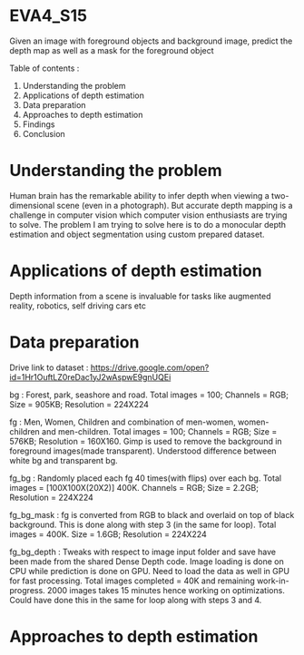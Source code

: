 # EVA4_S15
Given an image with foreground objects and background image, predict the depth map as well as a mask for the foreground object

Table of contents :
1) Understanding the problem
2) Applications of depth estimation
3) Data preparation
4) Approaches to depth estimation
5) Findings
6) Conclusion

# Understanding the problem
Human brain has the remarkable ability to infer depth when viewing a two-dimensional scene (even in a photograph). But accurate depth mapping is a challenge in computer vision which computer vision enthusiasts are trying to solve. The problem I am trying to solve here is to do a monocular depth estimation and object segmentation using custom prepared dataset.

# Applications of depth estimation
Depth information from a scene is invaluable for tasks like augmented reality, robotics, self driving cars etc

# Data preparation
Drive link to dataset : https://drive.google.com/open?id=1Hr1OuftLZ0reDac1yJ2wAspwE9gnUQEi

bg : Forest, park, seashore and road. Total images = 100; Channels = RGB; Size = 905KB; Resolution = 224X224

fg : Men, Women, Children and combination of men-women, women-children and men-children. Total images = 100; Channels = RGB; Size = 576KB; Resolution = 160X160. Gimp is used to remove the background in foreground images(made transparent). Understood difference between white bg and transparent bg.

fg_bg : Randomly placed each fg 40 times(with flips) over each bg. Total images = [100X100X(20X2)] 400K. Channels = RGB; Size = 2.2GB; Resolution = 224X224

fg_bg_mask : fg is converted from RGB to black and overlaid on top of black background. This is done along with step 3 (in the same for loop). Total images = 400K. Size = 1.6GB; Resolution = 224X224

fg_bg_depth : Tweaks with respect to image input folder and save have been made from the shared Dense Depth code. Image loading is done on CPU while prediction is done on GPU. Need to load the data as well in GPU for fast processing. Total images completed = 40K and remaining work-in-progress. 2000 images takes 15 minutes hence working on optimizations. Could have done this in the same for loop along with steps 3 and 4.

# Approaches to depth estimation
